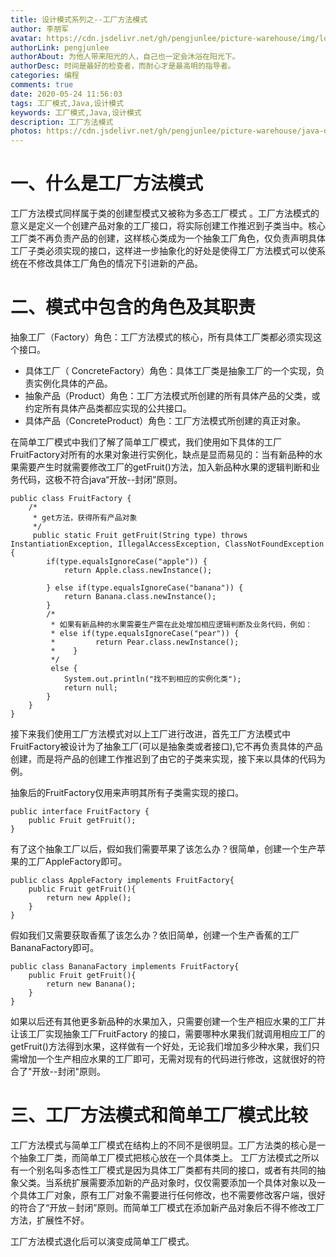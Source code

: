 ```yaml
---
title: 设计模式系列之--工厂方法模式
author: 李朋军
avatar: https://cdn.jsdelivr.net/gh/pengjunlee/picture-warehouse/img/logo.jpg
authorLink: pengjunlee
authorAbout: 为他人带来阳光的人，自己也一定会沐浴在阳光下。
authorDesc: 时间是最好的检查者，而耐心才是最高明的指导者。
categories: 编程
comments: true
date: 2020-05-24 11:56:03
tags: 工厂模式,Java,设计模式
keywords: 工厂模式,Java,设计模式
description: 工厂方法模式
photos: https://cdn.jsdelivr.net/gh/pengjunlee/picture-warehouse/java-design-pattern/design-pattern24.png
---
```

# 一、什么是工厂方法模式

工厂方法模式同样属于类的创建型模式又被称为多态工厂模式 。工厂方法模式的意义是定义一个创建产品对象的工厂接口，将实际创建工作推迟到子类当中。核心工厂类不再负责产品的创建，这样核心类成为一个抽象工厂角色，仅负责声明具体工厂子类必须实现的接口，这样进一步抽象化的好处是使得工厂方法模式可以使系统在不修改具体工厂角色的情况下引进新的产品。 

# 二、模式中包含的角色及其职责

抽象工厂（Factory）角色：工厂方法模式的核心，所有具体工厂类都必须实现这个接口。

- 具体工厂（ ConcreteFactory）角色：具体工厂类是抽象工厂的一个实现，负责实例化具体的产品。
- 抽象产品（Product）角色：工厂方法模式所创建的所有具体产品的父类，或约定所有具体产品类都应实现的公共接口。
- 具体产品（ConcreteProduct）角色：工厂方法模式所创建的真正对象。

在简单工厂模式中我们了解了简单工厂模式，我们使用如下具体的工厂FruitFactory对所有的水果对象进行实例化，缺点是显而易见的：当有新品种的水果需要产生时就需要修改工厂的getFruit()方法，加入新品种水果的逻辑判断和业务代码，这极不符合java“开放--封闭”原则。 

	public class FruitFactory {
	    /*
	     * get方法，获得所有产品对象
	     */
	     public static Fruit getFruit(String type) throws InstantiationException, IllegalAccessException, ClassNotFoundException {
	        if(type.equalsIgnoreCase("apple")) {
	            return Apple.class.newInstance();
	            
	        } else if(type.equalsIgnoreCase("banana")) {
	            return Banana.class.newInstance();
	        } 
	        /*
	         * 如果有新品种的水果需要生产需在此处增加相应逻辑判断及业务代码，例如：
	         * else if(type.equalsIgnoreCase("pear")) {
	         *         return Pear.class.newInstance();
	         *    } 
	         */
	         else {
	            System.out.println("找不到相应的实例化类");
	            return null;
	        }
	    }
	}

接下来我们使用工厂方法模式对以上工厂进行改进，首先工厂方法模式中FruitFactory被设计为了抽象工厂(可以是抽象类或者接口),它不再负责具体的产品创建，而是将产品的创建工作推迟到了由它的子类来实现，接下来以具体的代码为例。

抽象后的FruitFactory仅用来声明其所有子类需实现的接口。

	public interface FruitFactory {
	    public Fruit getFruit();
	}
有了这个抽象工厂以后，假如我们需要苹果了该怎么办？很简单，创建一个生产苹果的工厂AppleFactory即可。

	public class AppleFactory implements FruitFactory{
	    public Fruit getFruit(){
	        return new Apple();
	    }
	}

假如我们又需要获取香蕉了该怎么办？依旧简单，创建一个生产香蕉的工厂BananaFactory即可。

	public class BananaFactory implements FruitFactory{
	    public Fruit getFruit(){
	        return new Banana();
	    }
	}

如果以后还有其他更多新品种的水果加入，只需要创建一个生产相应水果的工厂并让该工厂实现抽象工厂FruitFactory 的接口，需要哪种水果我们就调用相应工厂的getFruit()方法得到水果，这样做有一个好处，无论我们增加多少种水果，我们只需增加一个生产相应水果的工厂即可，无需对现有的代码进行修改，这就很好的符合了"开放--封闭"原则。

# 三、工厂方法模式和简单工厂模式比较
工厂方法模式与简单工厂模式在结构上的不同不是很明显。工厂方法类的核心是一个抽象工厂类，而简单工厂模式把核心放在一个具体类上。 工厂方法模式之所以有一个别名叫多态性工厂模式是因为具体工厂类都有共同的接口，或者有共同的抽象父类。当系统扩展需要添加新的产品对象时，仅仅需要添加一个具体对象以及一个具体工厂对象，原有工厂对象不需要进行任何修改，也不需要修改客户端，很好的符合了“开放－封闭”原则。而简单工厂模式在添加新产品对象后不得不修改工厂方法，扩展性不好。

工厂方法模式退化后可以演变成简单工厂模式。   